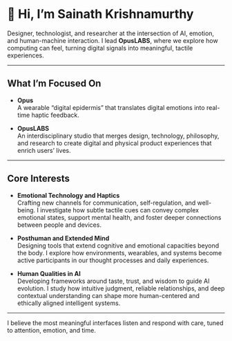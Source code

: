 # 👋 Hi, I’m Sainath Krishnamurthy

Designer, technologist, and researcher at the intersection of AI, emotion, and human-machine interaction. I lead **OpusLABS**, where we explore how computing can feel, turning digital signals into meaningful, tactile experiences.

---

## What I’m Focused On

- **Opus**  
  A wearable “digital epidermis” that translates digital emotions into real-time haptic feedback.

- **OpusLABS**  
  An interdisciplinary studio that merges design, technology, philosophy, and research to create digital and physical product experiences that enrich users’ lives.

---

## Core Interests

- **Emotional Technology and Haptics**  
  Crafting new channels for communication, self-regulation, and well-being. I investigate how subtle tactile cues can convey complex emotional states, support mental health, and foster deeper connections between people and devices.

- **Posthuman and Extended Mind**  
  Designing tools that extend cognitive and emotional capacities beyond the body. I explore how environments, wearables, and systems become active participants in our thought processes and daily experiences.

- **Human Qualities in AI**  
  Developing frameworks around taste, trust, and wisdom to guide AI evolution. I study how intuitive judgment, reliable relationships, and deep contextual understanding can shape more human-centered and ethically aligned intelligent systems.

---

I believe the most meaningful interfaces listen and respond with care, tuned to attention, emotion, and time. 
